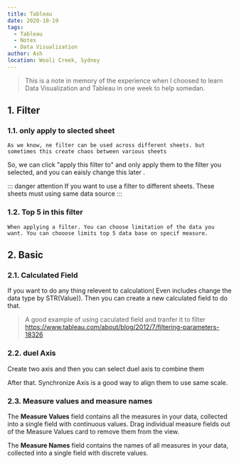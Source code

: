 ```yaml
---
title: Tableau
date: 2020-10-19
tags:
  - Tableau
  - Notes
  - Data Visualization
author: Ash
location: Wooli Creek, Sydney  
---
```



> This is a note in memory of the experience when I choosed to learn Data Visualization and Tableau in one week to help somedan.

## 1. Filter

### 1.1. only apply to slected sheet

    As we know, ne filter can be used across different sheets. but sometimes this create chaos between various sheets

So, we can click "apply this filter to" and only apply them to the filter you selected, and you can eaisly change this later .

::: danger attention
If you want to use a filter to different sheets. These sheets must using same data source
:::

### 1.2. Top 5 in this filter

    When applying a filter. You can choose limitation of the data you want. You can chooose limits top 5 data base on specif measure.

## 2. Basic

### 2.1. Calculated Field
If you want to do any thing relevent to calculation( Even includes change the data type by STR(Value)). Then you can create a new calculated field to do that.

> A good example of using caculated field and tranfer it to filter
https://www.tableau.com/about/blog/2012/7/filtering-parameters-18326

### 2.2. duel Axis

Create two axis and then you can select duel axis to combine them 

After that. Synchronize Axis is a good way to align them to use same scale.

### 2.3. Measure values and measure names

The **Measure Values** field contains all the measures in your data, collected into a single field with continuous values. Drag individual measure fields out of the Measure Values card to remove them from the view.

The **Measure Names** field contains the names of all measures in your data, collected into a single field with discrete values.